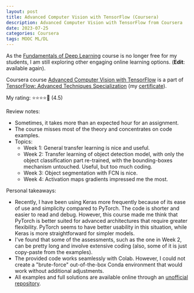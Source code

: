 ```yaml
---
layout: post
title: Advanced Computer Vision with TensorFlow (Coursera)
description: Advanced Computer Vision with TensorFlow from Coursera
date: 2023-07-25
categories: Coursera   
tags: MOOC ML/DL
---
```


As the [Fundamentals of Deep Learning](https://www.nvidia.com/en-us/training/instructor-led-workshops/fundamentals-of-deep-learning/) course is no longer free for my students, I am still exploring other engaging online learning options.
(**Edit**: available again).

Coursera course [Advanced Computer Vision with TensorFlow](https://www.coursera.org/learn/advanced-computer-vision-with-tensorflow) is a part of [TensorFlow: Advanced Techniques Specialization](https://www.coursera.org/specializations/tensorflow-advanced-techniques) (my [certificate](https://www.coursera.org/account/accomplishments/certificate/ZW3VNFETY7N6)).


My rating: :star::star::star::star::star2: (4.5)


Review notes:
* Sometimes, it takes more than an expected hour for an assignment.
* The course misses most of the theory and concentrates on code examples.
* Topics:
	- Week 1: General transfer learning is nice and useful.
	- Week 2: Transfer learning of object detection model, with only the object classification part re-trained, with the bounding-boxes mechanism untouched. Useful, but too much coding.
	- Week 3: Object segmentation with FCN is nice.
	- Week 4: Activation maps gradients impressed me the most. 

Personal takeaways:
* Recently, I have been using Keras more frequently because of its ease of use and simplicity compared to PyTorch. The code is shorter and easier to read and debug. However, this course made me think that PyTorch is better suited for advanced architectures that require greater flexibility. PyTorch seems to have better usability in this situation, while Keras is more straightforward for simpler models.
* I've found that some of the assessments, such as the one in Week 2, can be pretty long and involve extensive coding (also, some of it is just copy-paste from the examples). 
* The provided code works seamlessly with Colab. However, I could not create a "brute-force" out-of-the-box Conda environment that would work without additional adjustments.
* All examples and full solutions are available online through an [unofficial repository](https://github.com/BaoLocPham/TensorFlow-Advanced-Techniques-Specialization/).
